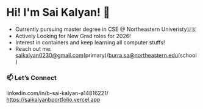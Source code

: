 # Hi! I'm Sai Kalyan! 👋

- Currently pursuing master degree in CSE @ Northeastern Univeristy🇺🇸
- Actively Looking for New Grad roles for 2026!
- Interest in containers and keep learning all computer stuffs!
- Reach out me: saikalyan0230@gmail.com(primary)/burra.sa@northeastern.edu(school)



### 📫 Let’s Connect

linkedin.com/in/b-sai-kalyan-a14816221/
https://saikalyanbportfolio.vercel.app
